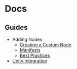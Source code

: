 # Docs

## Guides

* Adding Nodes
    * [Creating a Custom Node](./guides/CreatingNodes.md)
    * [Manifests](./guides/CreatingManifests.md)
    * [Best Practices](./guides/NodeBestPractices.md)
* [Unity Integration](./guides/UnityIntegration.md)
